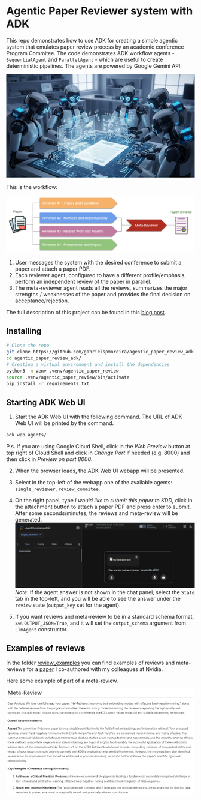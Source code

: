 # Agentic Paper Reviewer system with ADK

This repo demonstrates how to use ADK for creating a simple agentic system that emulates paper review process by an academic conference Program Commitee. The code demonstrates ADK workflow agents - `SequentialAgent` and `ParallelAgent` - which are useful to create deterministic pipelines. The agents are powered by Google Gemini API.

![image](images/robotic_reviewers.png)

This is the workflow:

![image](images/agentic_system_workflow.png)

1. User messages the system with the desired conference to submit a paper and attach a paper PDF.
2. Each reviewer agent, configured to have a different profile/emphasis, perform an independent review of the paper in parallel.
3. The meta-reviewer agent reads all the reviews, summarizes the major strengths / weaknesses of the paper and provides the final decision on acceptance/rejection.

The full description of this project can be found in this [blog post](https://gspmoreira.medium.com/building-an-agentic-system-with-adk-and-gemini-to-simulate-a-paper-review-committee-eabad29f6172).

## Installing
```bash
# Clone the repo
git clone https://github.com/gabrielspmoreira/agentic_paper_review_adk.git
cd agentic_paper_review_adk/
# Creating a virtual environment and install the dependencies
python3 -m venv .venv/agentic_paper_review
source .venv/agentic_paper_review/bin/activate
pip install -r requirements.txt
```

## Starting ADK Web UI
1. Start the ADK Web UI with the following command. The URL of ADK Web UI will be printed by the command.  

```bash
adk web agents/
```

P.s. If you are using Google Cloud Shell, click in the *Web Preview* button at top right of Cloud Shell and click in *Change Port* if needed (e.g. 8000) and then click in *Preview on port 8000*.  

2. When the browser loads, the ADK Web UI webapp will be presented.  
3. Select in the top-left of the webapp one of the available agents: `single_reviewer`, `review_commitee`.  
4. On the right panel, type *I would like to submit this paper to KDD*, click in the attachment button to attach a paper PDF and press enter to  submit. After some seconds/minutes, the reviews and meta-review will be generated.
![image](images/single_reviewer_01.png)
*Note*: If the agent answer is not shown in the chat panel, select the `State` tab in the top-left, and you will be able to see the answer under the `review` state (`output_key` set for the agent). 

5. If you want reviews and meta-review to be in a standard schema format, set `OUTPUT_JSON=True`, and it will set the `output_schema` argument from `LlmAgent` constructor.         

## Examples of reviews
In the folder [review_examples](review_examples/) you can find examples of reviews and meta-reviews for a [paper](https://arxiv.org/pdf/2407.15831) I co-authored with my colleagues at Nvidia.

Here some example of part of a meta-review.

![image](images/meta_review.png)